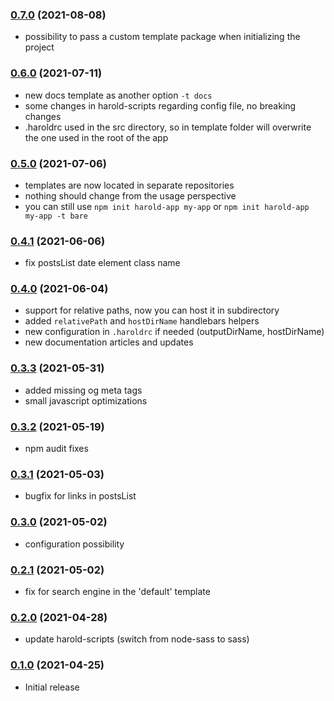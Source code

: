 ### [0.7.0](https://github.com/juliancwirko/create-harold-app/releases/tag/v0.7.0) (2021-08-08)

- possibility to pass a custom template package when initializing the project

### [0.6.0](https://github.com/juliancwirko/create-harold-app/releases/tag/v0.6.0) (2021-07-11)

- new docs template as another option `-t docs`
- some changes in harold-scripts regarding config file, no breaking changes
- .haroldrc used in the src directory, so in template folder will overwrite the one used in the root of the app

### [0.5.0](https://github.com/juliancwirko/create-harold-app/releases/tag/v0.5.0) (2021-07-06)

- templates are now located in separate repositories
- nothing should change from the usage perspective
- you can still use `npm init harold-app my-app` or `npm init harold-app my-app -t bare`

### [0.4.1](https://github.com/juliancwirko/create-harold-app/releases/tag/v0.4.1) (2021-06-06)

- fix postsList date element class name

### [0.4.0](https://github.com/juliancwirko/create-harold-app/releases/tag/v0.4.0) (2021-06-04)

- support for relative paths, now you can host it in subdirectory
- added `relativePath` and `hostDirName` handlebars helpers
- new configuration in `.haroldrc` if needed (outputDirName, hostDirName)
- new documentation articles and updates

### [0.3.3](https://github.com/juliancwirko/create-harold-app/releases/tag/v0.3.3) (2021-05-31)

- added missing og meta tags
- small javascript optimizations

### [0.3.2](https://github.com/juliancwirko/create-harold-app/releases/tag/v0.3.2) (2021-05-19)

- npm audit fixes

### [0.3.1](https://github.com/juliancwirko/create-harold-app/releases/tag/v0.3.1) (2021-05-03)

- bugfix for links in postsList

### [0.3.0](https://github.com/juliancwirko/create-harold-app/releases/tag/v0.3.0) (2021-05-02)

- configuration possibility

### [0.2.1](https://github.com/juliancwirko/create-harold-app/releases/tag/v0.2.1) (2021-05-02)

- fix for search engine in the 'default' template

### [0.2.0](https://github.com/juliancwirko/create-harold-app/releases/tag/v0.2.0) (2021-04-28)

- update harold-scripts (switch from node-sass to sass)

### [0.1.0](https://github.com/juliancwirko/create-harold-app/releases/tag/v0.1.0) (2021-04-25)

- Initial release
